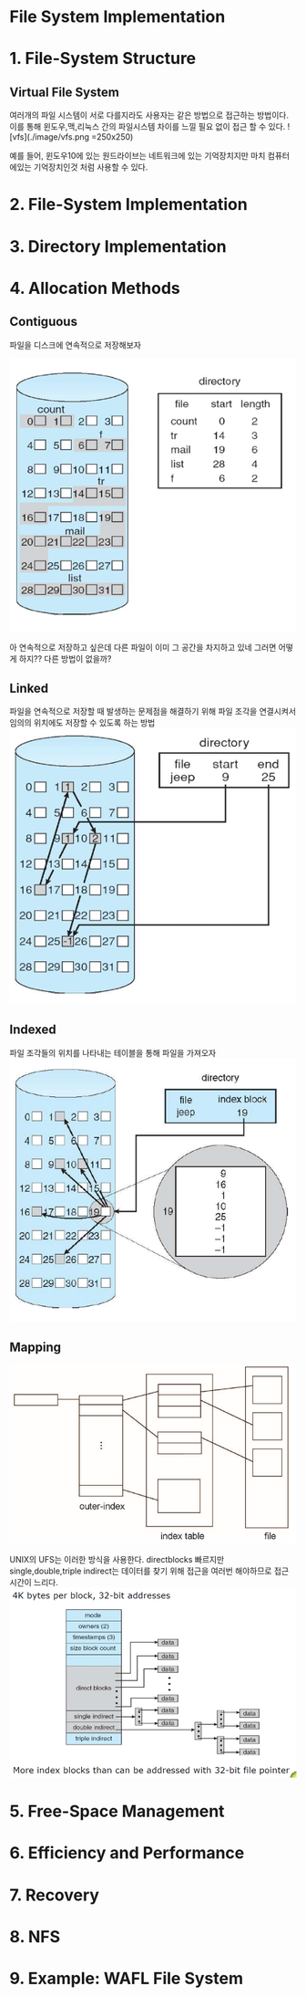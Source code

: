 File System Implementation
=====
# 1. File-System Structure

## Virtual File System
여러개의 파일 시스템이 서로 다를지라도 사용자는 같은 방법으로 접근하는 방법이다. 이를 통해 윈도우,맥,리눅스 간의 파일시스템 차이를 느낄 필요 없이 접근 할 수 있다.
![vfs](./image/vfs.png =250x250)

예를 들어, 윈도우10에 있는 원드라이브는 네트워크에 있는 기억장치지만 마치 컴퓨터에있는 기억장치인것 처럼 사용할 수 있다.

# 2. File-System Implementation

# 3. Directory Implementation

# 4. Allocation Methods

## Contiguous
파일을 디스크에 연속적으로 저장해보자

![contiguous](./image/contiguous_allocation.png)

아 연속적으로 저장하고 싶은데 다른 파일이 이미 그 공간을 차지하고 있네 그러면 어떻게 하지?? 다른 방법이 없을까?

## Linked
파일을 연속적으로 저장할 때 발생하는 문제점을 해결하기 위해 파일 조각을 연결시켜서 임의의 위치에도 저장할 수 있도록 하는 방법
![linked](./image/linked_allocation.png)

## Indexed
파일 조각들의 위치를 나타내는 테이블을 통해 파일을 가져오자
![indexed](./image/index_allocation.png)

## Mapping
![mapping](./image/mapping_allocation.png)

UNIX의 UFS는 이러한 방식을 사용한다. directblocks 빠르지만 single,double,triple indirect는 데이터를 찾기 위해 접근을 여러번 해야하므로 접근 시간이 느리다.
![ufs](./image/unix_ufs.png)

# 5. Free-Space Management

# 6. Efficiency and Performance

# 7. Recovery

# 8. NFS

# 9. Example: WAFL File System